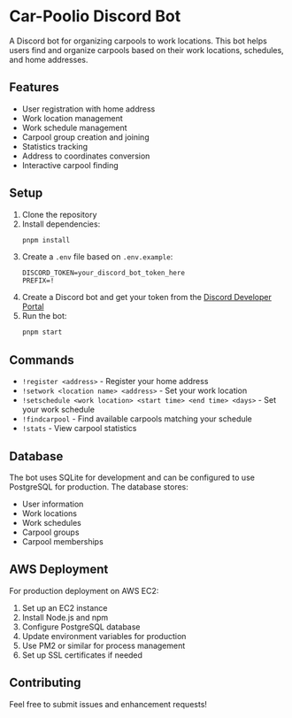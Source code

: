 # Car-Poolio Discord Bot

A Discord bot for organizing carpools to work locations. This bot helps users find and organize carpools based on their work locations, schedules, and home addresses.

## Features

- User registration with home address
- Work location management
- Work schedule management
- Carpool group creation and joining
- Statistics tracking
- Address to coordinates conversion
- Interactive carpool finding

## Setup

1. Clone the repository
2. Install dependencies:
   ```bash
   pnpm install
   ```
3. Create a `.env` file based on `.env.example`:
   ```
   DISCORD_TOKEN=your_discord_bot_token_here
   PREFIX=!
   ```
4. Create a Discord bot and get your token from the [Discord Developer Portal](https://discord.com/developers/applications)
5. Run the bot:
   ```bash
   pnpm start
   ```

## Commands

- `!register <address>` - Register your home address
- `!setwork <location name> <address>` - Set your work location
- `!setschedule <work location> <start time> <end time> <days>` - Set your work schedule
- `!findcarpool` - Find available carpools matching your schedule
- `!stats` - View carpool statistics

## Database

The bot uses SQLite for development and can be configured to use PostgreSQL for production. The database stores:
- User information
- Work locations
- Work schedules
- Carpool groups
- Carpool memberships

## AWS Deployment

For production deployment on AWS EC2:

1. Set up an EC2 instance
2. Install Node.js and npm
3. Configure PostgreSQL database
4. Update environment variables for production
5. Use PM2 or similar for process management
6. Set up SSL certificates if needed

## Contributing

Feel free to submit issues and enhancement requests! 